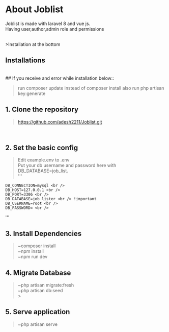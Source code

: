 # About Joblist
Joblist is made with laravel 8 and vue js. <br/>
Having user,author,admin role and permissions <br/>

<br />
>Installation at the bottom 
<br />

## Installations

<br />
## If you receive and error while installation below::

> run composer update instead of composer install
> also run php artisan key:generate

## 1. Clone the repository

> https://github.com/adesh2211/Joblist.git

<br />

## 2. Set the basic config

> Edit example.env to .env <br />
> Put your db username and password here with DB_DATABASE=job_list. <br />
> ''' <br />

    DB_CONNECTION=mysql <br />
    DB_HOST=127.0.0.1 <br />
    DB_PORT=3306 <br />
    DB_DATABASE=job_lister <br /> !important
    DB_USERNAME=root <br />
    DB_PASSWORD= <br />

'''
<br />

## 3. Install Dependencies

> ~composer install <br />
> ~npm install <br />
> ~npm run dev
> <br />

## 4. Migrate Database

> ~php artisan migrate:fresh <br />
> ~php artisan db:seed <br /> > <br />

## 5. Serve application

> ~php artisan serve <br />

